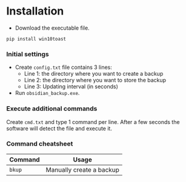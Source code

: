 # Installation
- Download the executable file.
```shell
pip install win10toast
```
### Initial settings
- Create `config.txt` file contains 3 lines:
  - Line 1: the directory where you want to create a backup
  - Line 2: the directory where you want to store the backup
  - Line 3: Updating interval (in seconds)
- Run `obsidian_backup.exe`.
### Execute additional commands
Create `cmd.txt` and type 1 command per line. After a few seconds the software will detect the file and execute it.
### Command cheatsheet
| Command | Usage |
| ------- | ----- |
| `bkup` | Manually create a backup |
